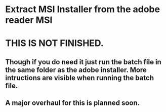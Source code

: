 # Extract MSI Installer from the adobe reader MSI

# THIS IS NOT FINISHED.
## Though if you do need it just run the batch file in the same folder as the adobe installer. More intructions are visible when running the batch file.

## A major overhaul for this is planned soon.
